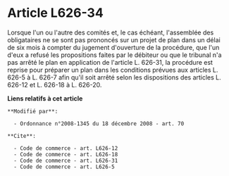 # Article L626-34

Lorsque l'un ou l'autre des comités et, le cas échéant, l'assemblée des obligataires ne se sont pas prononcés sur un projet
de plan dans un délai de six mois à compter du jugement d'ouverture de la procédure, que l'un d'eux a refusé les propositions
faites par le débiteur ou que le tribunal n'a pas arrêté le plan en application de l'article L. 626-31, la procédure est
reprise pour préparer un plan dans les conditions prévues aux articles L. 626-5 à L. 626-7 afin qu'il soit arrêté selon les
dispositions des articles L. 626-12 et L. 626-18 à L. 626-20.

**Liens relatifs à cet article**

	**Modifié par**:

	  - Ordonnance n°2008-1345 du 18 décembre 2008 - art. 70

	**Cite**:

	  - Code de commerce - art. L626-12
	  - Code de commerce - art. L626-18
	  - Code de commerce - art. L626-31
	  - Code de commerce - art. L626-5

